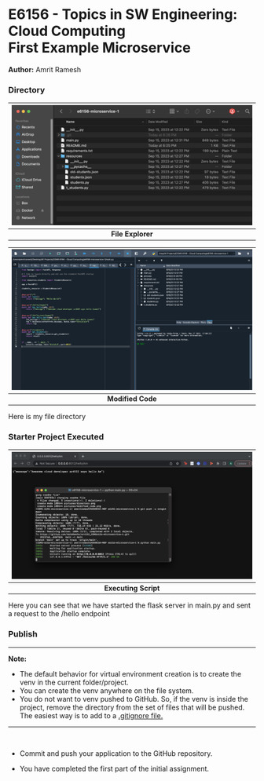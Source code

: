 # E6156 - Topics in SW Engineering: Cloud Computing<br>First Example Microservice

__Author:__ Amrit Ramesh


### Directory


| <img src="./pictures/directory.png"> |
| :---: |
| __File Explorer__ |

| <img src="./pictures/modified_code.png"> |
| :---: |
| __Modified Code__ |

Here is my file directory

### Starter Project Executed

| <img src="./pictures/script_executing.png"> |
| :---: |
| __Executing Script__ |

Here you can see that we have started the flask server in main.py and sent a request to the /hello endpoint

### Publish


<hr>

__Note:__
- The default behavior for virtual environment creation is to
create the venv in the current folder/project.
- You can create the venv anywhere on the file system.
- You do not want to venv pushed to GitHub. So, if the venv is inside the
project, remove the directory from the set of files that will be pushed.
The easiest way is to add to a [.gitignore file.](https://git-scm.com/docs/gitignore)

<hr>

<br>

- Commit and push your application to the GitHub repository.


- You have completed the first part of the initial assignment.




